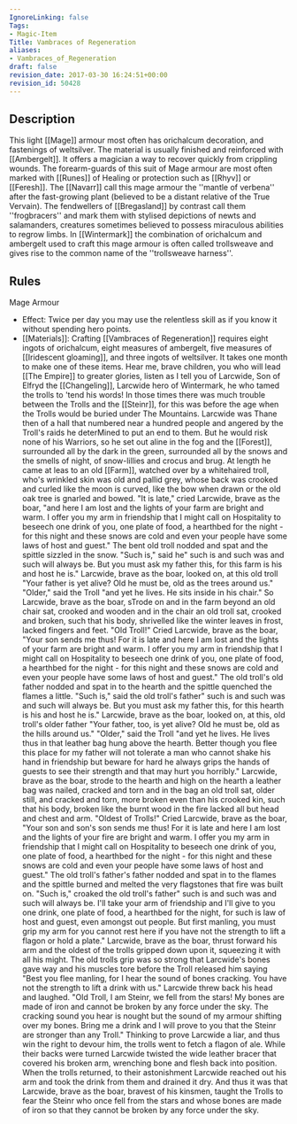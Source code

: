```yaml
---
IgnoreLinking: false
Tags:
- Magic-Item
Title: Vambraces of Regeneration
aliases:
- Vambraces_of_Regeneration
draft: false
revision_date: 2017-03-30 16:24:51+00:00
revision_id: 50428
---
```


## Description
This light [[Mage]] armour most often has orichalcum decoration, and fastenings of weltsilver. The material is usually finished and reinforced with [[Ambergelt]]. It offers a magician a way to recover quickly from crippling wounds. The forearm-guards of this suit of Mage armour are most often marked with [[Runes]] of Healing or protection such as [[Rhyv]] or [[Feresh]].
The [[Navarr]] call this mage armour the ''mantle of verbena'' after the fast-growing plant (believed to be a distant relative of the True Vervain). The fendwellers of [[Bregasland]] by contrast call them ''frogbracers'' and mark them with stylised depictions of newts and salamanders, creatures sometimes believed to possess miraculous abilities to regrow limbs. In [[Wintermark]] the combination of orichalcum and ambergelt used to craft this mage armour is often called trollsweave and gives rise to the common name of the ''trollsweave harness''.
## Rules
Mage Armour
* Effect: Twice per day you may use the relentless skill as if you know it without spending hero points.
* [[Materials]]: Crafting [[Vambraces of Regeneration]] requires eight ingots of orichalcum, eight measures of ambergelt, five measures of [[Iridescent gloaming]], and three ingots of weltsilver. It takes one month to make one of these items.
Hear me, brave children, you who will lead [[The Empire]] to greater glories, listen as I tell you of Larcwide, Son of Elfryd the [[Changeling]], Larcwide hero of Wintermark, he who tamed the trolls to 'tend his words!
In those times there was much trouble between the Trolls and the [[Steinr]], for this was before the age when the Trolls would be buried under The Mountains. Larcwide was Thane then of a hall that numbered near a hundred people and angered by the Troll's raids he deterMined to put an end to them. But he would risk none of his Warriors, so he set out aline in the fog and the [[Forest]], surrounded all by the dark in the green, surrounded all by the snows and the smells of night, of snow-lillies and crocus and brug.
At length he came at leas to an old [[Farm]], watched over by a whitehaired troll, who's wrinkled skin was old and pallid grey, whose back was crooked and curled like the moon is curved, like the bow when drawn or the old oak tree is gnarled and bowed.
"It is late," cried Larcwide, brave as the boar, "and here I am lost and the lights of your farm are bright and warm. I offer you my arm in friendship that I might call on Hospitality to beseech one drink of you, one plate of food, a hearthbed for the night - for this night and these snows are cold and even your people have some laws of host and guest."
The bent old troll nodded and spat and the spittle sizzled in the snow. "Such is," said he" such is and such was and such will always be. But you must ask my father this, for this farm is his and host he is."
Larcwide, brave as the boar, looked on, at this old troll "Your father is yet alive? Old he must be, old as the trees around us."
"Older," said the Troll "and yet he lives. He sits inside in his chair."
So Larcwide, brave as the boar, sTrode on and in the farm beyond an old chair sat, crooked and wooden and in the chair an old troll sat, crooked and broken, such that his body, shrivelled like the winter leaves in frost, lacked fingers and feet.
"Old Troll!" Cried Larcwide, brave as the boar, "Your son sends me thus! For it is late and here I am lost and the lights of your farm are bright and warm. I offer you my arm in friendship that I might call on Hospitality to beseech one drink of you, one plate of food, a hearthbed for the night - for this night and these snows are cold and even your people have some laws of host and guest."
The old troll's old father nodded and spat in to the hearth and the spittle quenched the flames a little. "Such is," said the old troll's father" such is and such was and such will always be. But you must ask my father this, for this hearth is his and host he is."
Larcwide, brave as the boar, looked on, at this, old troll's older father "Your father, too, is yet alive? Old he must be, old as the hills around us."
"Older," said the Troll "and yet he lives. He lives thus in that leather bag hung above the hearth. Better though you flee this place for my father will not tolerate a man who cannot shake his hand in friendship but beware for hard he always grips the hands of guests to see their strength and that may hurt you horribly."
Larcwide, brave as the boar, strode to the hearth and high on the hearth a leather bag was nailed, cracked and torn and in the bag an old troll sat, older still, and cracked and torn, more broken even than his crooked kin, such that his body, broken like the burnt wood in the fire lacked all but head and chest and arm.
"Oldest of Trolls!" Cried Larcwide, brave as the boar, "Your son and son's son sends me thus! For it is late and here I am lost and the lights of your fire are bright and warm. I offer you my arm in friendship that I might call on Hospitality to beseech one drink of you, one plate of food, a hearthbed for the night - for this night and these snows are cold and even your people have some laws of host and guest."
The old troll's father's father nodded and spat in to the flames and the spittle burned and melted the very flagstones that fire was built on. "Such is," croaked the old troll's father" such is and such was and such will always be. I'll take your arm of friendship and I'll give to you one drink, one plate of food, a hearthbed for the night, for such is law of host and guest, even amongst out people. But first manling, you must grip my arm for you cannot rest here if you have not the strength to lift a flagon or hold a plate."
Larcwide, brave as the boar, thrust forward his arm and the oldest of the trolls gripped down upon it, squeezing it with all his might. The old trolls grip was so strong that Larcwide's bones gave way and his muscles tore before the Troll released him saying "Best you flee manling, for I hear the sound of bones cracking. You have not the strength to lift a drink with us."
Larcwide threw back his head and laughed. "Old Troll, I am Steinr, we fell from the stars! My bones are made of iron and cannot be broken by any force under the sky. The cracking sound you hear is nought but the sound of my armour shifting over my bones. Bring me a drink and I will prove to you that the Steinr are stronger than any Troll."
Thinking to prove Larcwide a liar, and thus win the right to devour him, the trolls went to fetch a flagon of ale. While their backs were turned Larcwide twisted the wide leather bracer that covered his broken arm, wrenching bone and flesh back into position.
When the trolls returned, to their astonishment Larcwide reached out his arm and took the drink from them and drained it dry. 
And thus it was that Larcwide, brave as the boar, bravest of his kinsmen, taught the Trolls to fear the Steinr who once fell from the stars and whose bones are made of iron so that they cannot be broken by any force under the sky.